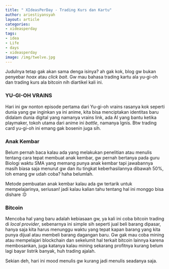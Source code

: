 ```yaml
---
title: " XIdeasPerDay - Trading Kurs dan Kartu"
author: ariestiyansyah
layout: article
categories:
- xideasperday
tags:
- idea
- Life
- days
- xideasperday
image: /img/twelve.jpg
---
```


Judulnya tetap gak akan sama denga isinya? ah gak kok, blog gw bukan penyebar *hoax* atau *click bait*. Gw mau bahasa trading kartu ala yu-gi-oh dan trading kurs ala bitcoin nih diartikel kali ini.

### YU-GI-OH VRAINS
Hari ini gw nonton episode pertama dari Yu-gi-oh vrains rasanya kok seperti dunia yang gw inginkan ya ini anime, kita bisa menciptakan identitas baru didalam dunia digital yang namanya vrains link, ada AI yang bantu ketika playmaker, tokoh utama dari anime ini *battle*, namanya Ignis. Btw trading card yu-gi-oh ini emang gak bosenin juga sih.

### Anak Kembar
Belum pernah baca kalau ada yang melakukan penelitian atau menulis tentang cara tepat membuat anak kembar, gw pernah bertanya pada guru Biologi waktu SMA yang memang punya anak kembar tapi jawabannya masih biasa saja menurut gw dan itu tingkat keberhasilannya dibawah 50%, loh emang gw udah coba? haha belumlah.

Metode pembuatan anak kembar kalau ada gw tertarik untuk mempelajarinya, seriusan! jadi kalau kalian tahu tentang hal ini monggo bisa dishare :D

### Bitcoin
Mencoba hal yang baru adalah kebiasaan gw, ya kali ini coba bitcoin trading di *local provider*, sebenarnya ini simple sih seperti jual beli barang dipasar, hanya saja kita harus menunggu waktu yang tepat kapan barang yang kita punya dijual atau membeli barang dagangan baru. Gw gak mau coba mining atau mempelajari blockchain dan sekelumit hal terkait bitcoin lainnya karena membosankan, juga katanya kalau mining sekarang profitnya kurang belum lagi bayar listrik banyak, huh trading ajalah.

Sekian deh, hari ini mood menulis gw kurang jadi menulis seadanya saja.


